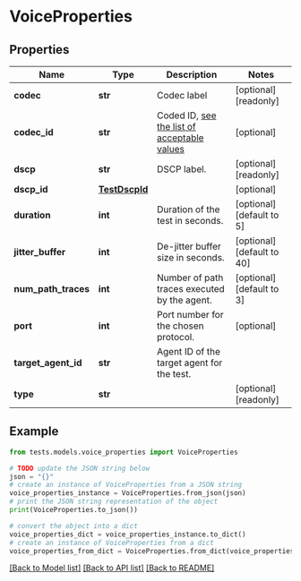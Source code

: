 # VoiceProperties


## Properties

Name | Type | Description | Notes
------------ | ------------- | ------------- | -------------
**codec** | **str** | Codec label | [optional] [readonly] 
**codec_id** | **str** | Coded ID, [see the list of acceptable values](https://docs.thousandeyes.com/product-documentation/internet-and-wan-monitoring/tests/working-with-test-settings#rtp-stream-advanced-settings-tab) | [optional] 
**dscp** | **str** | DSCP label. | [optional] [readonly] 
**dscp_id** | [**TestDscpId**](TestDscpId.md) |  | [optional] 
**duration** | **int** | Duration of the test in seconds. | [optional] [default to 5]
**jitter_buffer** | **int** | De-jitter buffer size in seconds. | [optional] [default to 40]
**num_path_traces** | **int** | Number of path traces executed by the agent. | [optional] [default to 3]
**port** | **int** | Port number for the chosen protocol. | [optional] 
**target_agent_id** | **str** | Agent ID of the target agent for the test. | 
**type** | **str** |  | [optional] [readonly] 

## Example

```python
from tests.models.voice_properties import VoiceProperties

# TODO update the JSON string below
json = "{}"
# create an instance of VoiceProperties from a JSON string
voice_properties_instance = VoiceProperties.from_json(json)
# print the JSON string representation of the object
print(VoiceProperties.to_json())

# convert the object into a dict
voice_properties_dict = voice_properties_instance.to_dict()
# create an instance of VoiceProperties from a dict
voice_properties_from_dict = VoiceProperties.from_dict(voice_properties_dict)
```
[[Back to Model list]](../README.md#documentation-for-models) [[Back to API list]](../README.md#documentation-for-api-endpoints) [[Back to README]](../README.md)


